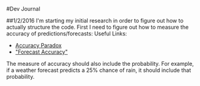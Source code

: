 #Dev Journal

##1/2/2016
I'm starting my initial research in order to figure out how to actually structure the code. First I need to figure out how to measure the accuracy of predictions/forecasts:
Useful Links:

* [Accuracy Paradox](https://en.wikipedia.org/wiki/Accuracy_paradox "Accuracy Paradox")
* ["Forecast Accuracy"](http://www.robjhyndman.com/papers/forecast-accuracy.pdf "Forecast Accuracy")

The measure of accuracy should also include the probability. For example, if a weather forecast predicts a 25% chance of rain, it should include that probability.
